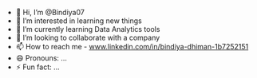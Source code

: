 - 👋 Hi, I’m @Bindiya07
- 👀 I’m interested in learning new things
- 🌱 I’m currently learning Data Analytics tools
- 💞️ I’m looking to collaborate with a company
- 📫 How to reach me - www.linkedin.com/in/bindiya-dhiman-1b7252151
- 😄 Pronouns: ...
- ⚡ Fun fact: ...

<!---
Bindiya07/Bindiya07 is a ✨ special ✨ repository because its `README.md` (this file) appears on your GitHub profile.
You can click the Preview link to take a look at your changes.
--->
